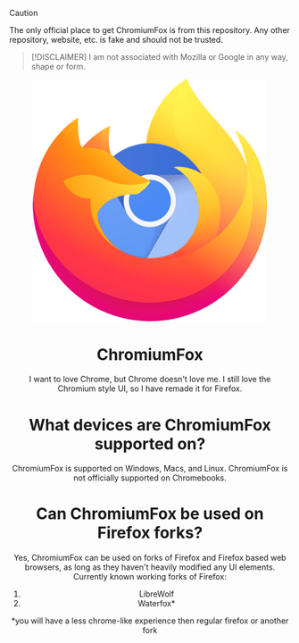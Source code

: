 > [!CAUTION]
> The only official place to get ChromiumFox is from this repository. Any other repository, website, etc. is fake and should not be trusted.

> [!DISCLAIMER]
> I am not associated with Mozilla or Google in any way, shape or form.

<p align="center">
    <img src="https://raw.githubusercontent.com/IOnlyTakeWins/ChromiumFox/refs/heads/main/ChromiumFox-logo.png" width="420">
</p>

<div align="center">


# ChromiumFox
I want to love Chrome, but Chrome doesn't love me. I still love the Chromium style UI, so I have remade it for Firefox.

# What devices are ChromiumFox supported on?
ChromiumFox is supported on Windows, Macs, and Linux. ChromiumFox is not officially supported on Chromebooks.

# Can ChromiumFox be used on Firefox forks?
Yes, ChromiumFox can be used on forks of Firefox and Firefox based web browsers, as long as they haven't heavily modified any UI elements.
Currently known working forks of Firefox:
1. LibreWolf
2. Waterfox*

   
*you will have a less chrome-like experience then regular firefox or another fork
